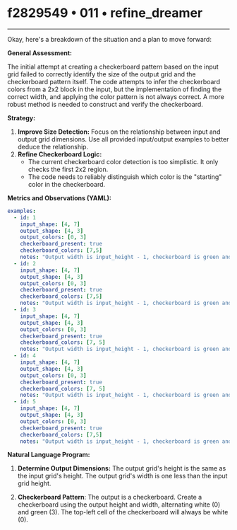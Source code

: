 # f2829549 • 011 • refine_dreamer

---
Okay, here's a breakdown of the situation and a plan to move forward:

**General Assessment:**

The initial attempt at creating a checkerboard pattern based on the input grid failed to correctly identify the size of the output grid and the checkerboard pattern itself. The code attempts to infer the checkerboard colors from a 2x2 block in the input, but the implementation of finding the correct width, and applying the color pattern is not always correct. A more robust method is needed to construct and verify the checkerboard.

**Strategy:**

1.  **Improve Size Detection:** Focus on the relationship between input and output grid dimensions. Use all provided input/output examples to better deduce the relationship.
2.  **Refine Checkerboard Logic:**
    *   The current checkerboard color detection is too simplistic. It only checks the first 2x2 region.
    *   The code needs to reliably distinguish which color is the "starting" color in the checkerboard.

**Metrics and Observations (YAML):**

```yaml
examples:
  - id: 1
    input_shape: [4, 7]
    output_shape: [4, 3]
    output_colors: [0, 3]
    checkerboard_present: true
    checkerboard_colors: [7,5]
    notes: "Output width is input_height - 1, checkerboard is green and white."
  - id: 2
    input_shape: [4, 7]
    output_shape: [4, 3]
    output_colors: [0, 3]
    checkerboard_present: true
    checkerboard_colors: [7,5]
    notes: "Output width is input_height - 1, checkerboard is green and white."
  - id: 3
    input_shape: [4, 7]
    output_shape: [4, 3]
    output_colors: [0, 3]
    checkerboard_present: true
    checkerboard_colors: [7, 5]
    notes: "Output width is input_height - 1, checkerboard is green and white"
  - id: 4
    input_shape: [4, 7]
    output_shape: [4, 3]
    output_colors: [0, 3]
    checkerboard_present: true
    checkerboard_colors: [7, 5]
    notes: "Output width is input_height - 1, checkerboard is green and white"
  - id: 5
    input_shape: [4, 7]
    output_shape: [4, 3]
    output_colors: [0, 3]
    checkerboard_present: true
    checkerboard_colors: [7,5]
    notes: "Output width is input_height - 1, checkerboard is green and white."

```

**Natural Language Program:**

1.  **Determine Output Dimensions:** The output grid's height is the same as the input grid's height. The output grid's width is one less than the input grid height.

2.  **Checkerboard Pattern**: The output is a checkerboard. Create a checkerboard using the output height and width, alternating white (0) and green (3). The top-left cell of the checkerboard will always be white (0).


